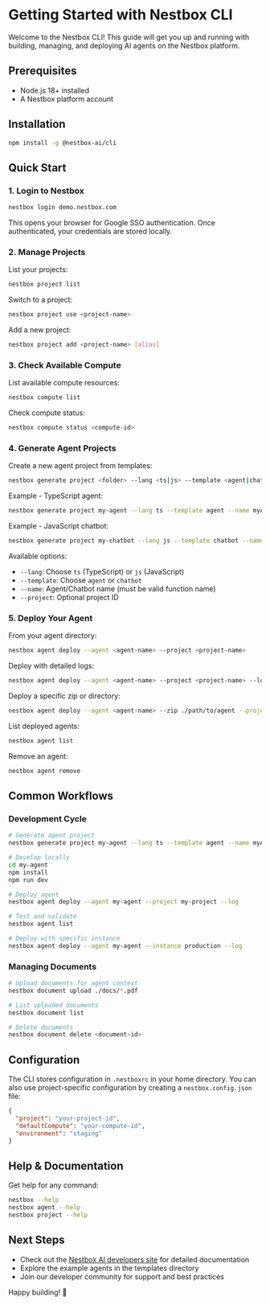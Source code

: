 # Getting Started with Nestbox CLI

Welcome to the Nestbox CLI! This guide will get you up and running with building, managing, and deploying AI agents on the Nestbox platform.

## Prerequisites

- Node.js 18+ installed
- A Nestbox platform account

## Installation

```bash
npm install -g @nestbox-ai/cli
```

## Quick Start

### 1. Login to Nestbox

```bash
nestbox login demo.nestbox.com
```

This opens your browser for Google SSO authentication. Once authenticated, your credentials are stored locally.

### 2. Manage Projects

List your projects:
```bash
nestbox project list
```

Switch to a project:
```bash
nestbox project use <project-name>
```

Add a new project:
```bash
nestbox project add <project-name> [alias]
```

### 3. Check Available Compute

List available compute resources:
```bash
nestbox compute list
```

Check compute status:
```bash
nestbox compute status <compute-id>
```

### 4. Generate Agent Projects

Create a new agent project from templates:
```bash
nestbox generate project <folder> --lang <ts|js> --template <agent|chatbot> --name <agent-name>
```

Example - TypeScript agent:
```bash
nestbox generate project my-agent --lang ts --template agent --name myAgent
```

Example - JavaScript chatbot:
```bash
nestbox generate project my-chatbot --lang js --template chatbot --name myChatbot --project my-project-id
```

Available options:
- `--lang`: Choose `ts` (TypeScript) or `js` (JavaScript)
- `--template`: Choose `agent` or `chatbot`
- `--name`: Agent/Chatbot name (must be valid function name)
- `--project`: Optional project ID

### 5. Deploy Your Agent

From your agent directory:
```bash
nestbox agent deploy --agent <agent-name> --project <project-name>
```

Deploy with detailed logs:
```bash
nestbox agent deploy --agent <agent-name> --project <project-name> --log
```

Deploy a specific zip or directory:
```bash
nestbox agent deploy --agent <agent-name> --zip ./path/to/agent --project <project-name>
```

List deployed agents:
```bash
nestbox agent list
```

Remove an agent:
```bash
nestbox agent remove
```

## Common Workflows

### Development Cycle
```bash
# Generate agent project
nestbox generate project my-agent --lang ts --template agent --name myAgent

# Develop locally
cd my-agent
npm install
npm run dev

# Deploy agent
nestbox agent deploy --agent my-agent --project my-project --log

# Test and validate
nestbox agent list

# Deploy with specific instance
nestbox agent deploy --agent my-agent --instance production --log
```

### Managing Documents
```bash
# Upload documents for agent context
nestbox document upload ./docs/*.pdf

# List uploaded documents
nestbox document list

# Delete documents
nestbox document delete <document-id>
```

## Configuration

The CLI stores configuration in `.nestboxrc` in your home directory. You can also use project-specific configuration by creating a `nestbox.config.json` file:

```json
{
  "project": "your-project-id",
  "defaultCompute": "your-compute-id",
  "environment": "staging"
}
```

## Help & Documentation

Get help for any command:
```bash
nestbox --help
nestbox agent --help
nestbox project --help
```

## Next Steps

- Check out the [Nestbox AI developers site](https://developers.nestbox.ai) for detailed documentation
- Explore the example agents in the templates directory
- Join our developer community for support and best practices

Happy building! 🚀
